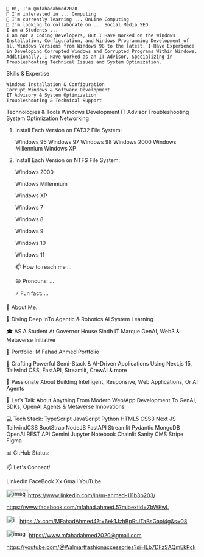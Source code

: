 
    👋 Hi, I’m @mfahadahmed2020
    👀 I’m interested in ... Computing
    🌱 I’m currently learning ... OnLine Computing
    💞️ I’m looking to collaborate on ... Social Media SEO
    I am a Students ...
    I am not a Coding Developers, But I Have Worked on the Windows Installation, Configuration, and Windows Programming Development of all Windows Versions from Windows 98 to the latest. I Have Experience in Developing Corrupted Windows and Corrupted Programs Within Windows.
    Additionally, I Have Worked as an IT Advisor, Specializing in Troubleshooting Technical Issues and System Optimization.

Skills & Expertise

    Windows Installation & Configuration
    Corrupt Windows & Software Development
    IT Advisory & System Optimization
    Troubleshooting & Technical Support

Technologies & Tools
Windows
Development
IT Advisor
Troubleshooting
System Optimization
Networking
1. Install Each Version on FAT32 File System:

    Windows 95
    Windows 97
    Windows 98
    Windows 2000
    Windows Millennium
    Windows XP

2. Install Each Version on NTFS File System:

    Windows 2000

    Windows Millennium

    Windows XP

    Windows 7

    Windows 8

    Windows 9

    Windows 10

    Windows 11

    📫 How to reach me ...

    😄 Pronouns: ...

    ⚡ Fun fact: ...


💫 About Me:

🧠 Diving Deep InTo Agentic & Robotics AI System Learning

🎓 AS A Student At Governor House Sindh IT Marque GenAI, Web3 & Metaverse Initiative

🔗 Portfolio: M Fahad Ahmed Portfolio

🚀 Crafting Powerful Semi-Stack & AI-Driven Applications Using Next.js 15, Tailwind CSS, FastAPI, Streamlit, CrewAI & more

🤝 Passionate About Building Intelligent, Responsive, Web Applications, Or AI Agents

💬 Let’s Talk About Anything From Modern Web/App Development To GenAI, SDKs, OpenAI Agents & Metaverse Innovations

💻 Tech Stack:
    TypeScript JavaScript Python HTML5 CSS3 Next JS TailwindCSS BootStrap NodeJS FastAPI Streamlit Pydantic MongoDB
    OpenAI REST API Gemini Jupyter Notebook Chainlit Sanity CMS Stripe  Figma

📊 GitHub Status:










📫 Let's Connect!

LinkedIn                                FaceBook                                Xx                                Gmail                            YouTube

<img width="57" height="20" alt="image" src="https://github.com/user-attachments/assets/afc249fd-10a8-4807-9669-6aefaa5e72cf" />https://www.linkedin.com/in/m-ahmed-111b3b203/


https://www.facebook.com/mfahad.ahmed.5?mibextid=ZbWKwL


<img width="35" height="20" alt="image" src="https://github.com/user-attachments/assets/bdeb3a3c-0b9e-4418-aaee-88539ba81692" />https://x.com/MFahadAhmed4?t=6ek1JzhBpRtJTaBsGaoi4g&s=08


<img width="59" height="20" alt="image" src="https://github.com/user-attachments/assets/322de864-dcf2-42cd-a1b5-c435b70d1623" />https://www.mfahadahmed2020@gmail.com



https://youtube.com/@Walmartfashionaccessories?si=lLb7DFzSAQmEkPck
